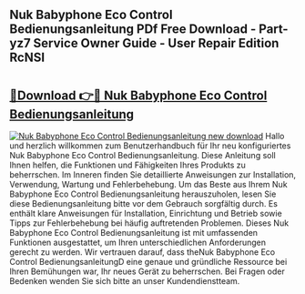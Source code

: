 ## Nuk Babyphone Eco Control Bedienungsanleitung PDf Free Download - Part-yz7 Service Owner Guide - User Repair Edition RcNSI

# <h2><a href="http://df313x.blite.top/?on=Nuk+Babyphone+Eco+Control+Bedienungsanleitung">🔗Download 👉🔴 Nuk Babyphone Eco Control Bedienungsanleitung</a></h2>

[![Nuk Babyphone Eco Control Bedienungsanleitung new download](https://i.imgur.com/lujVjoI.png)](http://df313x.blite.top/?on=Nuk+Babyphone+Eco+Control+Bedienungsanleitung)
Hallo und herzlich willkommen zum Benutzerhandbuch für Ihr neu konfiguriertes Nuk Babyphone Eco Control Bedienungsanleitung. Diese Anleitung soll Ihnen helfen, die Funktionen und Fähigkeiten Ihres Produkts zu beherrschen. Im Inneren finden Sie detaillierte Anweisungen zur Installation, Verwendung, Wartung und Fehlerbehebung. Um das Beste aus Ihrem Nuk Babyphone Eco Control Bedienungsanleitung herauszuholen, lesen Sie diese Bedienungsanleitung bitte vor dem Gebrauch sorgfältig durch. Es enthält klare Anweisungen für Installation, Einrichtung und Betrieb sowie Tipps zur Fehlerbehebung bei häufig auftretenden Problemen. Dieses Nuk Babyphone Eco Control Bedienungsanleitung ist mit umfassenden Funktionen ausgestattet, um Ihren unterschiedlichen Anforderungen gerecht zu werden. Wir vertrauen darauf, dass theNuk Babyphone Eco Control BedienungsanleitungD eine genaue und gründliche Ressource bei Ihren Bemühungen war, Ihr neues Gerät zu beherrschen. Bei Fragen oder Bedenken wenden Sie sich bitte an unser Kundendienstteam.
